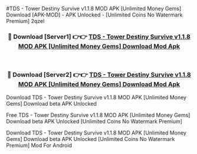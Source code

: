#TDS - Tower Destiny Survive v1.1.8 MOD APK [Unlimited Money Gems] Download [APK-MOD] - APK Unlocked - [Unlimited Coins No Watermark Premium] 2qzel



<div align="center">

<h3>🔴 Download [Server1] 👉👉 <a href="https://momento.my/?title=TDS_-_Tower_Destiny_Survive_v1.1.8_MOD_APK_[Unlimited_Money_Gems]_Download">TDS - Tower Destiny Survive v1.1.8 MOD APK [Unlimited Money Gems] Download Mod Apk</a></h3><br>

<h3>🔴 Download [Server2] 👉👉 <a href="https://momento.my/?title=TDS_-_Tower_Destiny_Survive_v1.1.8_MOD_APK_[Unlimited_Money_Gems]_Download">TDS - Tower Destiny Survive v1.1.8 MOD APK [Unlimited Money Gems] Download Mod Apk</a></h3>
</div>



Download TDS - Tower Destiny Survive v1.1.8 MOD APK [Unlimited Money Gems] Download beta APK Unlocked

Free TDS - Tower Destiny Survive v1.1.8 MOD APK [Unlimited Money Gems] Download beta APK Unlocked [Unlimited Coins No Watermark Premium]

Download TDS - Tower Destiny Survive v1.1.8 MOD APK [Unlimited Money Gems] Download beta APK Unlocked [Unlimited Coins No Watermark Premium] Mod For Android

